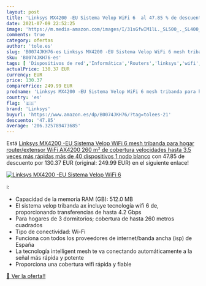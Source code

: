 ```yaml
---
layout: post
title: 'Linksys MX4200 -EU Sistema Velop WiFi 6  al 47.85 % de descuento'
date: 2021-07-09 22:52:25
image: 'https://m.media-amazon.com/images/I/31sGfwIM1lL._SL500_._SL400_.jpg'
comments: true
category: ofertas
author: 'tole.es'
slug: 'B0074JKH76-es Linksys MX4200 -EU Sistema Velop WiFi 6 mesh tribanda para...'
sku: 'B0074JKH76-es'
tags: [ 'Dispositivos de red','Informática','Routers','linksys','wifi', ]
actualPrice: 130.37 EUR
currency: EUR
price: 130.37
comparePrice: 249.99 EUR
prodname: 'Linksys MX4200 -EU Sistema Velop WiFi 6 mesh tribanda para hogar  router/extensor WiFi AX4200  260 m² de cobertura  velocidades hasta 3.5 veces más rápidas  más de 40 dispositivos  1 nodo  blanco'
country: 'es'
flag: '🇪🇸'
brand: 'Linksys'
buyurl: 'https://www.amazon.es/dp/B0074JKH76/?tag=tolees-21'
descuento: '47.85'
average: '206.325789473685'
---
```


Está [Linksys MX4200 -EU Sistema Velop WiFi 6 mesh tribanda para hogar  router/extensor WiFi AX4200  260 m² de cobertura  velocidades hasta 3.5 veces más rápidas  más de 40 dispositivos  1 nodo  blanco](https://www.amazon.es/dp/B0074JKH76/?tag=tolees-21) con 47.85 de descuento por 130.37 EUR (original: 249.99 EUR) en el siguiente enlace!

[![Linksys MX4200 -EU Sistema Velop WiFi 6 ](https://m.media-amazon.com/images/I/31sGfwIM1lL._SL500_._SL400_.jpg)](https://www.amazon.es/dp/B0074JKH76/?tag=tolees-21)

ℹ️:

- Capacidad de la memoria RAM (GB): 512.0 MB
- El sistema velop tribanda ax incluye tecnología wifi 6 de, proporcionando transferencias de hasta 4.2 Gbps
- Para hogares de 3 dormitorios; cobertura de hasta 260 metros cuadrados
- Tipo de conectividad: Wi-Fi
- Funciona con todos los proveedores de internet/banda ancha (isp) de España
- La tecnología intelligent mesh te va conectando automáticamente a la señal más rápida y potente
- Proporciona una cobertura wifi rápida y fiable

[🛒 Ver la oferta!!](https://www.amazon.es/dp/B0074JKH76/?tag=tolees-21)
